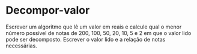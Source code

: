 # Decompor-valor
Escrever um algoritmo que lê um valor em reais e calcule qual o menor número possível de notas de 200, 100, 50, 20, 10, 5 e 2 em que o valor lido pode ser decomposto. Escrever o valor lido e a relação de notas necessárias.
